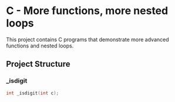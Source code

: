 # C - More functions, more nested loops

This project contains C programs that demonstrate more advanced functions and nested loops.

## Project Structure

### _isdigit
```c
int _isdigit(int c);

